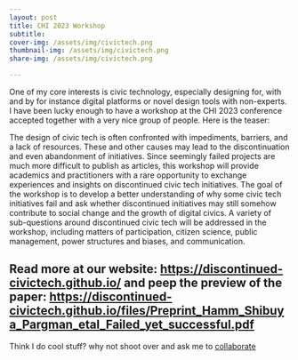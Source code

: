 ```yaml
---
layout: post
title: CHI 2023 Workshop
subtitle: 
cover-img: /assets/img/civictech.png
thumbnail-img: /assets/img/civictech.png
share-img: /assets/img/civictech.png

---
```

One of my core interests is civic technology, especially designing for, with and by for instance digital platforms or novel design tools with non-experts. I have been lucky enough to have a workshop at the CHI 2023 conference accepted together with a very nice group of people. Here is the teaser: 

The design of civic tech is often confronted with impediments, barriers, and a lack of resources. These and other causes may lead to the discontinuation and even abandonment of initiatives. Since seemingly failed projects are much more difficult to publish as articles, this workshop will provide academics and practitioners with a rare opportunity to exchange experiences and insights on discontinued civic tech initiatives. The goal of the workshop is to develop a better understanding of why some civic tech initiatives fail and ask whether discontinued initiatives may still somehow contribute to social change and the growth of digital civics. A variety of sub-questions around discontinued civic tech will be addressed in the workshop, including matters of participation, citizen science, public management, power structures and biases, and communication.

Read more at our website: https://discontinued-civictech.github.io/ and peep the preview of the paper: https://discontinued-civictech.github.io/files/Preprint_Hamm_Shibuya_Pargman_etal_Failed_yet_successful.pdf
--------------------

Think I do cool stuff? why not shoot over and ask me to [collaborate](../collaborate)
